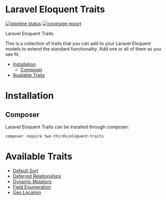 # Laravel Eloquent Traits

[![pipeline status](https://gitlab.com/two-thirds/eloquent-traits/badges/master/pipeline.svg)](https://gitlab.com/two-thirds/eloquent-traits/commits/master)
[![coverage report](https://gitlab.com/two-thirds/eloquent-traits/badges/master/coverage.svg)](https://gitlab.com/two-thirds/eloquent-traits/commits/master)

Laravel Eloquent Traits

This is a collection of traits that you can add to your Laravel Eloquent models to extend the standard functionality. Add one or all of them as you see fit.

<!-- MarkdownTOC autolink="true" autoanchor="true" bracket="round" -->

- [Installation](#installation)
	- [Composer](#composer)
- [Available Traits](#available-traits)

<!-- /MarkdownTOC -->

<a id="installation"></a>
# Installation

<a id="composer"></a>
## Composer

Laravel Eloquent Traits can be installed through composer:

    composer require two-thirds/eloquent-traits

<a id="available-traits"></a>
# Available Traits

- [Default Sort](docs/default_sort.md)
- [Deferred Relationships](docs/deferred_relationships.md)
- [Dynamic Mutators](docs/dynamic_mutators.md)
- [Field Enumeration](docs/enums.md)
- [Geo Location](docs/geo_location.md)

